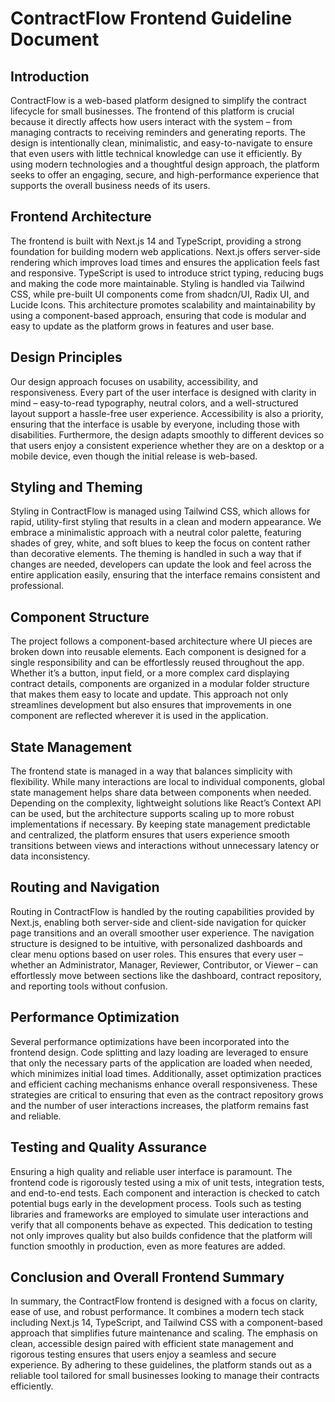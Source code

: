# ContractFlow Frontend Guideline Document

## Introduction

ContractFlow is a web-based platform designed to simplify the contract lifecycle for small businesses. The frontend of this platform is crucial because it directly affects how users interact with the system – from managing contracts to receiving reminders and generating reports. The design is intentionally clean, minimalistic, and easy-to-navigate to ensure that even users with little technical knowledge can use it efficiently. By using modern technologies and a thoughtful design approach, the platform seeks to offer an engaging, secure, and high-performance experience that supports the overall business needs of its users.

## Frontend Architecture

The frontend is built with Next.js 14 and TypeScript, providing a strong foundation for building modern web applications. Next.js offers server-side rendering which improves load times and ensures the application feels fast and responsive. TypeScript is used to introduce strict typing, reducing bugs and making the code more maintainable. Styling is handled via Tailwind CSS, while pre-built UI components come from shadcn/UI, Radix UI, and Lucide Icons. This architecture promotes scalability and maintainability by using a component-based approach, ensuring that code is modular and easy to update as the platform grows in features and user base.

## Design Principles

Our design approach focuses on usability, accessibility, and responsiveness. Every part of the user interface is designed with clarity in mind – easy-to-read typography, neutral colors, and a well-structured layout support a hassle-free user experience. Accessibility is also a priority, ensuring that the interface is usable by everyone, including those with disabilities. Furthermore, the design adapts smoothly to different devices so that users enjoy a consistent experience whether they are on a desktop or a mobile device, even though the initial release is web-based.

## Styling and Theming

Styling in ContractFlow is managed using Tailwind CSS, which allows for rapid, utility-first styling that results in a clean and modern appearance. We embrace a minimalistic approach with a neutral color palette, featuring shades of grey, white, and soft blues to keep the focus on content rather than decorative elements. The theming is handled in such a way that if changes are needed, developers can update the look and feel across the entire application easily, ensuring that the interface remains consistent and professional.

## Component Structure

The project follows a component-based architecture where UI pieces are broken down into reusable elements. Each component is designed for a single responsibility and can be effortlessly reused throughout the app. Whether it’s a button, input field, or a more complex card displaying contract details, components are organized in a modular folder structure that makes them easy to locate and update. This approach not only streamlines development but also ensures that improvements in one component are reflected wherever it is used in the application.

## State Management

The frontend state is managed in a way that balances simplicity with flexibility. While many interactions are local to individual components, global state management helps share data between components when needed. Depending on the complexity, lightweight solutions like React’s Context API can be used, but the architecture supports scaling up to more robust implementations if necessary. By keeping state management predictable and centralized, the platform ensures that users experience smooth transitions between views and interactions without unnecessary latency or data inconsistency.

## Routing and Navigation

Routing in ContractFlow is handled by the routing capabilities provided by Next.js, enabling both server-side and client-side navigation for quicker page transitions and an overall smoother user experience. The navigation structure is designed to be intuitive, with personalized dashboards and clear menu options based on user roles. This ensures that every user – whether an Administrator, Manager, Reviewer, Contributor, or Viewer – can effortlessly move between sections like the dashboard, contract repository, and reporting tools without confusion.

## Performance Optimization

Several performance optimizations have been incorporated into the frontend design. Code splitting and lazy loading are leveraged to ensure that only the necessary parts of the application are loaded when needed, which minimizes initial load times. Additionally, asset optimization practices and efficient caching mechanisms enhance overall responsiveness. These strategies are critical to ensuring that even as the contract repository grows and the number of user interactions increases, the platform remains fast and reliable.

## Testing and Quality Assurance

Ensuring a high quality and reliable user interface is paramount. The frontend code is rigorously tested using a mix of unit tests, integration tests, and end-to-end tests. Each component and interaction is checked to catch potential bugs early in the development process. Tools such as testing libraries and frameworks are employed to simulate user interactions and verify that all components behave as expected. This dedication to testing not only improves quality but also builds confidence that the platform will function smoothly in production, even as more features are added.

## Conclusion and Overall Frontend Summary

In summary, the ContractFlow frontend is designed with a focus on clarity, ease of use, and robust performance. It combines a modern tech stack including Next.js 14, TypeScript, and Tailwind CSS with a component-based approach that simplifies future maintenance and scaling. The emphasis on clean, accessible design paired with efficient state management and rigorous testing ensures that users enjoy a seamless and secure experience. By adhering to these guidelines, the platform stands out as a reliable tool tailored for small businesses looking to manage their contracts efficiently.
